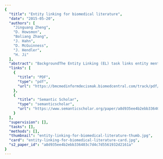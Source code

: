 ```yaml
---
{
  "title": "Entity linking for biomedical literature",
  "date": "2015-05-20",
  "authors": [
    "Jinguang Zheng",
    "D. Howsmon",
    "Boliang Zhang",
    "J. Hahn",
    "D. McGuinness",
    "J. Hendler",
    "H. Ji"
  ],
  "abstract": "BackgroundThe Entity Linking (EL) task links entity mentions from an unstructured document to entities in a knowledge base. Although this problem is well-studied in news and social media, this problem has not received much attention in the life science domain. One outcome of tackling the EL problem in the life sciences domain is to enable scientists to build computational models of biological processes with more efficiency. However, simply applying a news-trained entity linker produces inadequate results.MethodsSince existing supervised approaches require a large amount of manually-labeled training data, which is currently unavailable for the life science domain, we propose a novel unsupervised collective inference approach to link entities from unstructured full texts of biomedical literature to 300 ontologies. The approach leverages the rich semantic information and structures in ontologies for similarity computation and entity ranking.ResultsWithout using any manual annotation, our approach significantly outperforms state-of-the-art supervised EL method (9% absolute gain in linking accuracy). Furthermore, the state-of-the-art supervised EL method requires 15,000 manually annotated entity mentions for training. These promising results establish a benchmark for the EL task in the life science domain. We also provide in depth analysis and discussion on both challenges and opportunities on automatic knowledge enrichment for scientific literature.ConclusionsIn this paper, we propose a novel unsupervised collective inference approach to address the EL problem in a new domain. We show that our unsupervised approach is able to outperform a current state-of-the-art supervised approach that has been trained with a large amount of manually labeled data. Life science presents an underrepresented domain for applying EL techniques. By providing a small benchmark data set and identifying opportunities, we hope to stimulate discussions across natural language processing and bioinformatics and motivate others to develop techniques for this largely untapped domain.",
  "links": [
    {
      "title": "PDF",
      "type": "pdf",
      "url": "https://bmcmedinformdecismak.biomedcentral.com/track/pdf/10.1186/1472-6947-15-S1-S4"
    },
    {
      "title": "Semantic Scholar",
      "type": "semanticscholar",
      "url": "https://www.semanticscholar.org/paper/a8d935ee4b2ebb336403c7d4c7d5561932d2161a"
    }
  ],
  "supervision": [],
  "tasks": [],
  "methods": [],
  "thumbnail": "entity-linking-for-biomedical-literature-thumb.jpg",
  "card": "entity-linking-for-biomedical-literature-card.jpg",
  "s2_paper_id": "a8d935ee4b2ebb336403c7d4c7d5561932d2161a"
}
---
```


